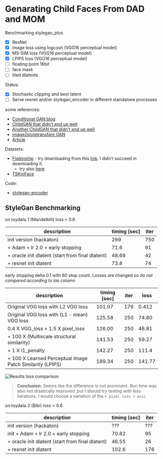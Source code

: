 # Genarating Child Faces From DAD and MOM

Benchmarking stylegan_plus
 - [X] ResNet
 - [X] image loss using logcosh (VGG16 perceptual model)
 - [X] MS-SIM loss (VGG16 perceptual model)
 - [X] LPIPS loss (VGG16 perceptual model)
 - [ ] floating point 16bit
 - [ ] face mask
 - [ ] tiled dlatents

Status:
- [X] Stochastic clipping and best latent
- [ ] Serve resnet and/or stylegan_encoder in different standalone processes

some references:
- [Conditional GAN blog](https://medium.com/towards-artificial-intelligence/face-aging-using-conditional-gans-an-introduction-to-age-cgans-machine-learning-8a4a6a100201)
- [ChildGAN that didn't end up well](https://github.com/mingu600/childGAN)
- [Another ChildGAN that didn't end up well](https://github.com/munozalexander/Child-Face-Generation)
- [image2styletransfare GAN](https://arxiv.org/abs/1904.03189)
- [Article](https://medium.com/swlh/familygan-generating-a-childs-face-using-his-parents-394d8face6a4)

Datasets:
- [Fiwkinship](https://web.northeastern.edu/smilelab/fiwkinship) - try downloading from this [link](https://www.google.com/url?q=https://1drv.ms/u/s!AkDk_XdBkJ9whlQQkd2rOXSREro-&sa=D&ust=1567577791511000&usg=AFQjCNFUuKCPHpFajsnMWXgNKNq2eHVo4A). I didn't succeed in downloading it.
  - try also [here](https://docs.google.com/forms/d/e/1FAIpQLSd5_hbg-7QlrqE9V4MJShgww308yCxHlj6VOLctETX6aYLQgg/formResponse)
- [TSKinFace](http://parnec.nuaa.edu.cn/xtan/data/TSKinFace.html)

Code:
- [stylegan-encoder](https://github.com/spiorf/stylegan-encoder)

## StyleGan Benchmarking

on toydata 1 (Mandelblit) loss < 0.6

| description                                     | timing [sec]|  iter  |
|-------------------------------------------------|-------------|--------|
| init version (hackaton)                         |    299      |  750   |
| + Adam + lr 2.0 + early stopping                |    71.6     |   91   |
| + oracle init dlatent (start from final dlatent)|    48.68    |   42   |
|    + resnet init dlatent                        |    73.8     |   74   |

early stopping delta 0.1 with 60 stop count. Losses are changed so *do not compared according to las column*

| description                                     | timing [sec]|  iter  |  loss |
|-------------------------------------------------|-------------|--------|-------|
| Original VGG loss with L2 VGG loss              |    101.07   |  176   | 0.412 |
| Original VGG loss with (L1 - mean) VGG loss     |    125.58   |  250   | 74.80 |
| 0.4 X VGG_loss + 1.5 X pixel_loss               |    126.00   |  250   | 46.81 |
|  + 100 X (Multiscale structural similarity)     |    141.53   |  250   | 59.27 |
|  + 1 X l1_penalty                               |    142.27   |  250   | 111.4 |
|  + 100 X Learned Perceptual Image Patch Similarity (LPIPS) |    189.34   |  250   | 141.77 |

![Results loss comparison](results/familyGan_loss.png)
> **Conclusion**: Seems like the difference is not prominent. Run time was also not drastically improved
> ,but I should try testing with less iterations. I would choose a variation
> of the `+ pixel loss + mssi`

on toydata 2 (Bibi) loss < 0.6

| description                                     | timing [sec]|  iter  |
|-------------------------------------------------|-------------|--------|
| init version (hackaton)                         |    ???      |  ???   |
| init + Adam + lr 2.0 + early stopping           |    70.82    |   95   |
| + oracle init dlatent (start from final dlatent)|    46.55    |   26   |
|    + resnet init dlatent                        |    102.6    |   176  |
